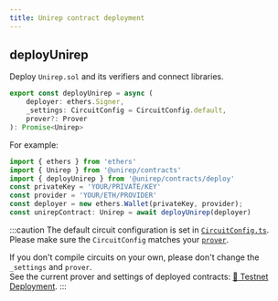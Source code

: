 ```yaml
---
title: Unirep contract deployment
---
```


## deployUnirep

Deploy `Unirep.sol` and its verifiers and connect libraries.

```ts
export const deployUnirep = async (
    deployer: ethers.Signer,
    _settings: CircuitConfig = CircuitConfig.default,
    prover?: Prover
): Promise<Unirep>
```

For example:

```ts
import { ethers } from 'ethers'
import { Unirep } from '@unirep/contracts'
import { deployUnirep } from '@unirep/contracts/deploy'
const privateKey = 'YOUR/PRIVATE/KEY'
const provider = 'YOUR/ETH/PROVIDER'
const deployer = new ethers.Wallet(privateKey, provider);
const unirepContract: Unirep = await deployUnirep(deployer)
```

:::caution
The default circuit configuration is set in [`CircuitConfig.ts`](https://github.com/Unirep/Unirep/blob/1a3c9c944925ec125a7d7d8bfa9990466389477b/packages/circuits/src/CircuitConfig.ts).<br/>
Please make sure the `CircuitConfig` matches your [`prover`](../circuits-api/prover.md).

If you don't compile circuits on your own, please don't change the `_settings` and `prover`.<br/>
See the current prover and settings of deployed contracts: [🤝 Testnet Deployment](../testnet-deployment.mdx).
:::